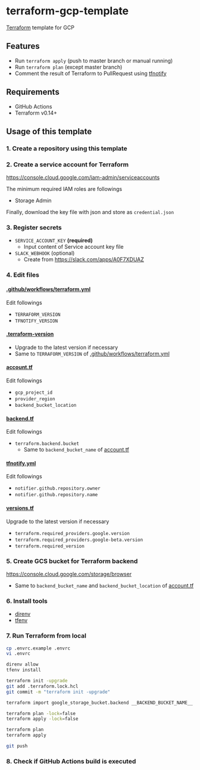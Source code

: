 # terraform-gcp-template
[Terraform](https://www.terraform.io/) template for GCP

## Features
* Run `terraform apply` (push to master branch or manual running)
* Run `terraform plan` (except master branch)
* Comment the result of Terraform to PullRequest using [tfnotify](https://github.com/mercari/tfnotify)

## Requirements
* GitHub Actions
* Terraform v0.14+

## Usage of this template
### 1. Create a repository using this template
### 2. Create a service account for Terraform
https://console.cloud.google.com/iam-admin/serviceaccounts

The minimum required IAM roles are followings

* Storage Admin

Finally, download the key file with json and store as `credential.json`

### 3. Register secrets
* `SERVICE_ACCOUNT_KEY` **(required)**
  * Input content of Service account key file
* `SLACK_WEBHOOK` (optional)
  * Create from https://slack.com/apps/A0F7XDUAZ

### 4. Edit files
#### [.github/workflows/terraform.yml](.github/workflows/terraform.yml)
Edit followings

* `TERRAFORM_VERSION`
* `TFNOTIFY_VERSION`

#### [.terraform-version](.terraform-version)
* Upgrade to the latest version if necessary
* Same to `TERRAFORM_VERSION` of [.github/workflows/terraform.yml](.github/workflows/terraform.yml)

#### [account.tf](account.tf)
Edit followings

* `gcp_project_id`
* `provider_region`
* `backend_bucket_location`

#### [backend.tf](backend.tf)
Edit followings

* `terraform.backend.bucket`
  * Same to `backend_bucket_name` of [account.tf](account.tf)

#### [tfnotify.yml](tfnotify.yml)
Edit followings

* `notifier.github.repository.owner`
* `notifier.github.repository.name`

#### [versions.tf](versions.tf)
Upgrade to the latest version if necessary

* `terraform.required_providers.google.version`
* `terraform.required_providers.google-beta.version`
* `terraform.required_version`

### 5. Create GCS bucket for Terraform backend
https://console.cloud.google.com/storage/browser

* Same to `backend_bucket_name` and `backend_bucket_location` of [account.tf](account.tf)

### 6. Install tools
* [direnv](https://github.com/direnv/direnv)
* [tfenv](https://github.com/tfutils/tfenv)

### 7. Run Terraform from local
```bash
cp .envrc.example .envrc
vi .envrc

direnv allow
tfenv install

terraform init -upgrade
git add .terraform.lock.hcl
git commit -m "terraform init -upgrade"

terraform import google_storage_bucket.backend __BACKEND_BUCKET_NAME__

terraform plan -lock=false
terraform apply -lock=false

terraform plan
terraform apply

git push
```

### 8. Check if GitHub Actions build is executed
